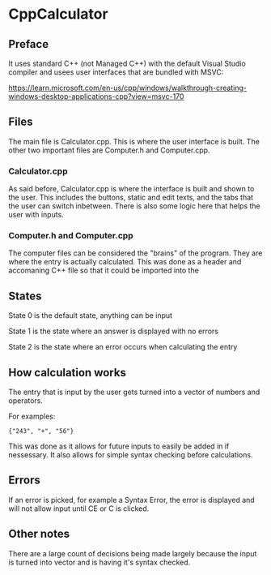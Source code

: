 # CppCalculator
 
## Preface
It uses standard C++ (not Managed C++) with the default Visual Studio compiler and usees user interfaces that are bundled with MSVC: 

https://learn.microsoft.com/en-us/cpp/windows/walkthrough-creating-windows-desktop-applications-cpp?view=msvc-170

## Files
The main file is Calculator.cpp. This is where the user interface is built. The other two important files are Computer.h and Computer.cpp. 

### Calculator.cpp
As said before, Calculator.cpp is where the interface is built and shown to the user. This includes the buttons, static and edit texts, and the tabs that the user can switch inbetween. There is also some logic here that helps the user with inputs.

### Computer.h and Computer.cpp
The computer files can be considered the "brains" of the program. They are where the entry is actually calculated. This was done as a header and accomaning C++ file so that it could be imported into the 

## States
State 0 is the default state, anything can be input

State 1 is the state where an answer is displayed with no errors

State 2 is the state where an error occurs when calculating the entry

## How calculation works
The entry that is input by the user gets turned into a vector of numbers and operators. 

For examples:

`{"243", "+", "56"}`

This was done as it allows for future inputs to easily be added in if nessessary. It also allows for simple syntax checking before calculations.

## Errors
If an error is picked, for example a Syntax Error, the error is displayed and will not allow input until CE or C is clicked.

## Other notes
There are a large count of decisions being made largely because the input is turned into vector and is having it's syntax checked.
